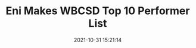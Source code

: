 ---
"title": "Eni Makes WBCSD Top 10 Performer List"
"date": "2021-10-31 15:21:14"
"feed_name": "RIGZONE"
"feed_website": "http://www.rigzone.com/"
"feed_rss": "http://www.rigzone.com/news/rss/rigzone_latest.aspx"
"link": "https://www.rigzone.com/news/eni_makes_wbcsd_top_10_performer_list-31-oct-2021-166865-article/?rss=true"
"source": "None"
"file": "_posts/2021-1-1-c63027b4429fd99b3130bfc47eb277f06732db30.md"
"accident": "0"
"drilling": "0"
"dead": "0"
"injured": "0"
"arrested": "0"
"place": "unknown place"
"where": "unknown site"
"causes": "unknown"
"place_uri": "unknown place"
---